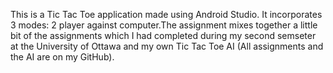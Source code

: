 This is a Tic Tac Toe application made using Android Studio. It incorporates 3 modes: 2 player against computer.The assignment mixes together a little bit of the assignments which I had completed during my second semseter at the University of Ottawa and my own Tic Tac Toe AI (All assignments and the AI are on my GitHub).
